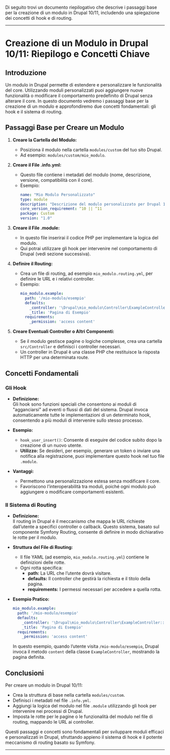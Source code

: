 Di seguito trovi un documento riepilogativo che descrive i passaggi base per la creazione di un modulo in Drupal 10/11, includendo una spiegazione dei concetti di hook e di routing.

---

# Creazione di un Modulo in Drupal 10/11: Riepilogo e Concetti Chiave

## Introduzione

Un modulo in Drupal permette di estendere e personalizzare le funzionalità del core. Utilizzando moduli personalizzati puoi aggiungere nuove funzionalità o modificare il comportamento predefinito di Drupal senza alterare il core. In questo documento vedremo i passaggi base per la creazione di un modulo e approfondiremo due concetti fondamentali: gli hook e il sistema di routing.

## Passaggi Base per Creare un Modulo

1. **Creare la Cartella del Modulo:**
   - Posiziona il modulo nella cartella `modules/custom` del tuo sito Drupal.
   - Ad esempio: `modules/custom/mio_modulo`.

2. **Creare il File .info.yml:**
   - Questo file contiene i metadati del modulo (nome, descrizione, versione, compatibilità con il core).
   - Esempio:
     ```yaml
     name: "Mio Modulo Personalizzato"
     type: module
     description: "Descrizione del modulo personalizzato per Drupal 10/11."
     core_version_requirement: ^10 || ^11
     package: Custom
     version: "1.0"
     ```

3. **Creare il File .module:**
   - In questo file inserirai il codice PHP per implementare la logica del modulo.
   - Qui potrai utilizzare gli hook per intervenire nel comportamento di Drupal (vedi sezione successiva).

4. **Definire il Routing:**
   - Crea un file di routing, ad esempio `mio_modulo.routing.yml`, per definire le URL e i relativi controller.
   - Esempio:
     ```yaml
     mio_modulo.example:
       path: '/mio-modulo/esempio'
       defaults:
         _controller: '\Drupal\mio_modulo\Controller\ExampleController::content'
         _title: 'Pagina di Esempio'
       requirements:
         _permission: 'access content'
     ```

5. **Creare Eventuali Controller o Altri Componenti:**
   - Se il modulo gestisce pagine o logiche complesse, crea una cartella `src/Controller` e definisci i controller necessari.
   - Un controller in Drupal è una classe PHP che restituisce la risposta HTTP per una determinata route.

## Concetti Fondamentali

### Gli Hook

- **Definizione:**  
  Gli hook sono funzioni speciali che consentono ai moduli di "agganciarsi" ad eventi o flussi di dati del sistema. Drupal invoca automaticamente tutte le implementazioni di un determinato hook, consentendo a più moduli di intervenire sullo stesso processo.
  
- **Esempio:**  
  - `hook_user_insert()`: Consente di eseguire del codice subito dopo la creazione di un nuovo utente.
  - **Utilizzo:** Se desideri, per esempio, generare un token o inviare una notifica alla registrazione, puoi implementare questo hook nel tuo file `.module`.

- **Vantaggi:**  
  - Permettono una personalizzazione estesa senza modificare il core.
  - Favoriscono l’interoperabilità tra moduli, poiché ogni modulo può aggiungere o modificare comportamenti esistenti.

### Il Sistema di Routing

- **Definizione:**  
  Il routing in Drupal è il meccanismo che mappa le URL richieste dall’utente a specifici controller o callback. Questo sistema, basato sul componente Symfony Routing, consente di definire in modo dichiarativo le rotte per il modulo.

- **Struttura del File di Routing:**  
  - Il file YAML (ad esempio, `mio_modulo.routing.yml`) contiene le definizioni delle rotte.
  - Ogni rotta specifica:
    - **path:** La URL che l’utente dovrà visitare.
    - **defaults:** Il controller che gestirà la richiesta e il titolo della pagina.
    - **requirements:** I permessi necessari per accedere a quella rotta.

- **Esempio Pratico:**  
  ```yaml
  mio_modulo.example:
    path: '/mio-modulo/esempio'
    defaults:
      _controller: '\Drupal\mio_modulo\Controller\ExampleController::content'
      _title: 'Pagina di Esempio'
    requirements:
      _permission: 'access content'
  ```
  In questo esempio, quando l’utente visita `/mio-modulo/esempio`, Drupal invoca il metodo `content` della classe `ExampleController`, mostrando la pagina definita.

## Conclusioni

Per creare un modulo in Drupal 10/11:
- Crea la struttura di base nella cartella `modules/custom`.
- Definisci i metadati nel file `.info.yml`.
- Aggiungi la logica del modulo nel file `.module` utilizzando gli hook per intervenire nei processi di Drupal.
- Imposta le rotte per le pagine o le funzionalità del modulo nel file di routing, mappando le URL ai controller.

Questi passaggi e concetti sono fondamentali per sviluppare moduli efficaci e personalizzati in Drupal, sfruttando appieno il sistema di hook e il potente meccanismo di routing basato su Symfony.

---

